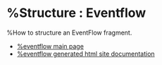 # %Structure : Eventflow

%How to structure an EventFlow fragment.

* [%eventflow main page](src/site/markdown/index.md)
* [%eventflow generated html site documentation](https://plord12.github.io/samples/%10.4.0-SNAPSHOT//opt/tibco/users/jenkins/workspace/EventProcessing/samples/structure/eventflow/)
